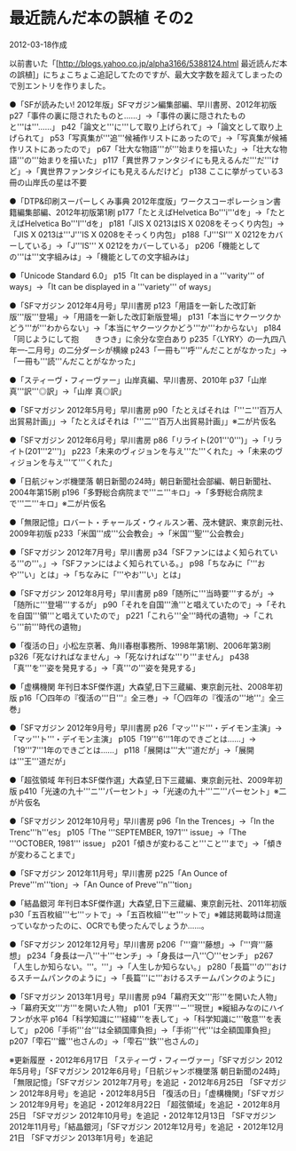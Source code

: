 # 最近読んだ本の誤植 その2

2012-03-18作成

以前書いた「[http://blogs.yahoo.co.jp/alpha3166/5388124.html 最近読んだ本の誤植]」にちょこちょこ追記してたのですが、最大文字数を超えてしまったので別エントリを作りました。

●「SFが読みたい! 2012年版」SFマガジン編集部編、早川書房、2012年初版
p27「事件の裏に隠されたものと……」→「事件の裏に隠されたものと'''は'''……」
p42「論文と'''に'''して取り上げられて」→「論文として取り上げられて」
p53「写真集が'''追'''候補作リストにあったので」→「写真集が候補作リストにあったので」
p67「壮大な物語'''が'''始まりを描いた」→「壮大な物語'''の'''始まりを描いた」
p117「異世界ファンタジイにも見えるんだ'''だ'''けど」→「異世界ファンタジイにも見えるんだけど」
p138 ここに挙がっている3冊の山岸氏の星は不要

●「DTP&印刷スーパーしくみ事典 2012年度版」ワークスコーポレーション書籍編集部編、2012年初版第1刷
p177「たとえばHelvetica Bo'''i'''dを」→「たとえばHelvetica Bo'''l'''dを」
p181「JIS X 0213はIS X 0208をそっくり内包」→「JIS X 0213は'''J'''IS X 0208をそっくり内包」
p188「J'''SI''' X 0212をカバーしている」→「J'''IS''' X 0212をカバーしている」
p206「機能としての'''は'''文字組みは」→「機能としての文字組みは」
 
●「Unicode Standard 6.0」
p15「It can be displayed in a '''varity''' of ways」→「It can be displayed in a '''variety''' of ways」
 
●「SFマガジン 2012年4月号」早川書房
p123「用語を一新した改訂新版'''版'''登場」→「用語を一新した改訂新版登場」
p131「本当にヤクーツクかどう'''が'''わからない」→「本当にヤクーツクかどう'''か'''わからない」
p184「同じようにして抱　　きつき」に余分な空白あり
p235「〈LYRY〉の一九四八年一‐二月号」の二分ダーシが横線
p243「一冊も'''呼'''んだことがなかった」→「一冊も'''読'''んだことがなかった」

●「スティーヴ・フィーヴァー」山岸真編、早川書房、2010年
p37「山岸 真'''訳'''◎訳」→「山岸 真◎訳」

●「SFマガジン 2012年5月号」早川書房
p90「たとえばそれは「'''ニ'''百万人出貿易計画」」→「たとえばそれは「'''二'''百万人出貿易計画」」※二が片仮名

●「SFマガジン 2012年6月号」早川書房
p86「リライト(201'''0''')」→「リライト(201'''2''')」
p223「未来のヴィジョンを与え'''た'''くれた」→「未来のヴィジョンを与え'''て'''くれた」

●「日航ジャンボ機墜落 朝日新聞の24時」朝日新聞社会部編、朝日新聞社、2004年第15刷
p196「多野総合病院まで'''ニ'''キロ」→「多野総合病院まで'''二'''キロ」※二が片仮名

●「無限記憶」ロバート・チャールズ・ウィルスン著、茂木健訳、東京創元社、2009年初版
p233「米国'''成'''公会教会」→「米国'''聖'''公会教会」

●「SFマガジン 2012年7月号」早川書房
p34「SFファンにはよく知られている'''の'''。」→「SFファンにはよく知られている。」
p98「ちなみに「'''おや'''い」とは」→「ちなみに「'''やお'''い」とは」

●「SFマガジン 2012年8月号」早川書房
p89「随所に'''当時要'''するが」→「随所に'''登場'''するが」
p90「それを自国'''漁'''と唱えていたので」→「それを自国'''領'''と唱えていたので」
p221「これら'''全'''時代の遺物」→「これら'''前'''時代の遺物」

●「復活の日」小松左京著、角川春樹事務所、1998年第1刷、2006年第3刷
p326「死なければなません」→「死なければな'''り'''ません」
p438「真'''を'''姿を発見する」→「真'''の'''姿を発見する」

●「虚構機関 年刊日本SF傑作選」大森望,日下三蔵編、東京創元社、2008年初版
p16「〇四年の『復活の'''日'''』全三巻」→「〇四年の『復活の'''地'''』全三巻」

●「SFマガジン 2012年9月号」早川書房
p26「マッ'''ド'''・デイモン主演」→「マッ'''ト'''・デイモン主演」
p105「19'''6'''1年のできごとは……」→「19'''7'''1年のできごとは……」
p118「展開は'''大'''道だが」→「展開は'''王'''道だが」

●「超弦領域 年刊日本SF傑作選」大森望,日下三蔵編、東京創元社、2009年初版
p410「光速の九十'''ニ'''パーセント」→「光速の九十'''二'''パーセント」※二が片仮名

●「SFマガジン 2012年10月号」早川書房
p96「In the Trences」→「In the Trenc'''h'''es」
p105「The '''SEPTEMBER, 1971''' issue」→「The '''OCTOBER, 1981''' issue」
p201「傾きが変わること'''こと'''まで」→「傾きが変わることまで」

●「SFマガジン 2012年11月号」早川書房
p225「An Ounce of Preve'''m'''tion」→「An Ounce of Preve'''n'''tion」

●「結晶銀河 年刊日本SF傑作選」大森望,日下三蔵編、東京創元社、2011年初版
p30「五百枚組'''七'''ットで」→「五百枚組'''セ'''ットで」※雑誌掲載時は間違っていなかったのに、OCRでも使ったんでしょうか……。

●「SFマガジン 2012年12月号」早川書房
p206「'''齋'''藤想」→「'''齊'''藤想」 
p234「身長は一八'''十'''センチ」→「身長は一八'''〇'''センチ」
p267「人生しか知らない。'''。'''」→「人生しか知らない。」
p280「長篇'''の'''おけるスチームパンクのように」→「長篇'''に'''おけるスチームパンクのように」

●「SFマガジン 2013年1月号」早川書房
p94「幕府天文'''形'''を開いた人物」→「幕府天文'''方'''を開いた人物」
p101「天界'''－'''現世」※縦組みなのにハイフンが水平
p164「科学知識に'''経緯'''を表して」→「科学知識に'''敬意'''を表して」
p206「手術'''台'''は全額国庫負担」→「手術'''代'''は全額国庫負担」
p207「雫石'''鐵'''也さんの」→「雫石'''鉄'''也さんの」

※更新履歴
・2012年6月17日 「スティーヴ・フィーヴァー」「SFマガジン 2012年5月号」「SFマガジン 2012年6月号」「日航ジャンボ機墜落 朝日新聞の24時」「無限記憶」「SFマガジン 2012年7月号」を追記
・2012年6月25日 「SFマガジン 2012年8月号」を追記
・2012年8月5日 「復活の日」「虚構機関」「SFマガジン 2012年9月号」を追記
・2012年8月22日 「超弦領域」を追記
・2012年8月25日 「SFマガジン 2012年10月号」を追記
・2012年12月13日 「SFマガジン 2012年11月号」「結晶銀河」「SFマガジン 2012年12月号」を追記
・2012年12月21日 「SFマガジン 2013年1月号」を追記
